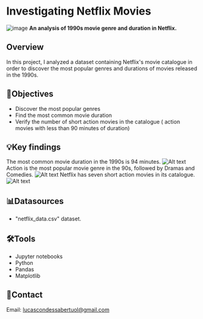 # Investigating Netflix Movies
![image](https://github.com/user-attachments/assets/7cc94679-f26d-491d-b5db-5bd5f5d3bcbc)
**An analysis of 1990s movie genre and duration in Netflix.**
## Overview
In this project, I analyzed a dataset containing Netflix's movie catalogue in order to discover the most popular genres and durations of movies released in the 1990s. 
## 🎯Objectives
- Discover the most popular genres 
- Find the most common movie duration
- Verify the number of short action movies in the catalogue ( action movies with less than 90 minutes of duration)

## 💡Key findings
The most common movie duration in the 1990s is 94 minutes.
![Alt text](Screenshots/Screenshot_94.jpg)
Action is the most popular movie genre in the 90s, followed by Dramas and Comedies. 
![Alt text](Screenshots/Screenshot_movie_genres.jpg)
Netflix has seven short action movies in its catalogue. 
![Alt text](Screenshots/Screenshot_short_action_movies.jpg)

## 📊Datasources
- "netflix_data.csv" dataset. 

## 🛠️Tools
- Jupyter notebooks
- Python
- Pandas
- Matplotlib

## 📧Contact
Email: lucascondessabertuol@gmail.com








